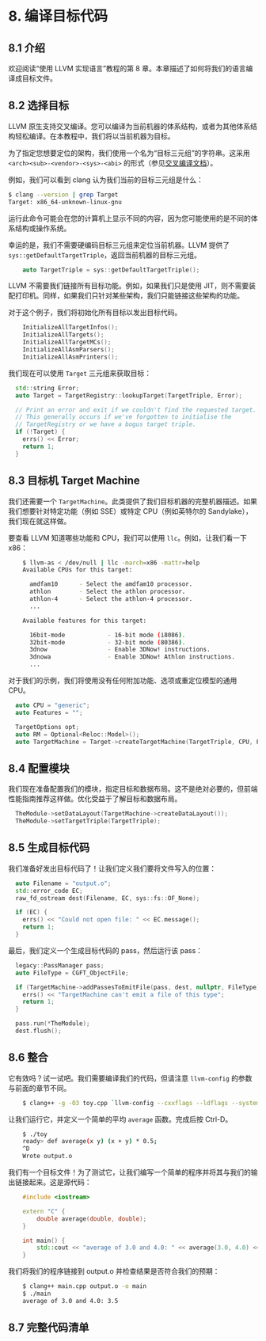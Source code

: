 # 8. 编译目标代码

## 8.1 介绍

欢迎阅读“使用 LLVM 实现语言”教程的第 8 章。本章描述了如何将我们的语言编译成目标文件。

## 8.2 选择目标

LLVM 原生支持交叉编译。您可以编译为当前机器的体系结构，或者为其他体系结构轻松编译。在本教程中，我们将以当前机器为目标。

为了指定您想要定位的架构，我们使用一个名为“目标三元组”的字符串。这采用 ```<arch><sub>-<vendor>-<sys>-<abi>``` 的形式（参见[交叉编译文档](https://clang.llvm.org/docs/CrossCompilation.html#target-triple)）。

例如，我们可以看到 clang 认为我们当前的目标三元组是什么：

``` bash
$ clang --version | grep Target
Target: x86_64-unknown-linux-gnu
```

运行此命令可能会在您的计算机上显示不同的内容，因为您可能使用的是不同的体系结构或操作系统。

幸运的是，我们不需要硬编码目标三元组来定位当前机器。LLVM 提供了 ```sys::getDefaultTargetTriple```，返回当前机器的目标三元组。

``` cpp
    auto TargetTriple = sys::getDefaultTargetTriple();
```

LLVM 不需要我们链接所有目标功能。例如，如果我们只是使用 JIT，则不需要装配打印机。同样，如果我们只针对某些架构，我们只能链接这些架构的功能。

对于这个例子，我们将初始化所有目标以发出目标代码。

``` cpp
    InitializeAllTargetInfos();
    InitializeAllTargets();
    InitializeAllTargetMCs();
    InitializeAllAsmParsers();
    InitializeAllAsmPrinters();
```

我们现在可以使用 ```Target``` 三元组来获取目标：

``` cpp
  std::string Error;
  auto Target = TargetRegistry::lookupTarget(TargetTriple, Error);

  // Print an error and exit if we couldn't find the requested target.
  // This generally occurs if we've forgotten to initialise the
  // TargetRegistry or we have a bogus target triple.
  if (!Target) {
    errs() << Error;
    return 1;
  }
```

## 8.3 目标机 Target Machine

我们还需要一个 ```TargetMachine```。此类提供了我们目标机器的完整机器描述。如果我们想要针对特定​​功能（例如 SSE）或特定 CPU（例如英特尔的 Sandylake），我们现在就这样做。

要查看 LLVM 知道哪些功能和 CPU，我们可以使用 ```llc```。例如，让我们看一下 x86：

``` bash
    $ llvm-as < /dev/null | llc -march=x86 -mattr=help
    Available CPUs for this target:

      amdfam10      - Select the amdfam10 processor.
      athlon        - Select the athlon processor.
      athlon-4      - Select the athlon-4 processor.
      ...

    Available features for this target:

      16bit-mode            - 16-bit mode (i8086).
      32bit-mode            - 32-bit mode (80386).
      3dnow                 - Enable 3DNow! instructions.
      3dnowa                - Enable 3DNow! Athlon instructions.
      ...
```

对于我们的示例，我们将使用没有任何附加功能、选项或重定位模型的通用 CPU。

``` cpp
  auto CPU = "generic";
  auto Features = "";

  TargetOptions opt;
  auto RM = Optional<Reloc::Model>();
  auto TargetMachine = Target->createTargetMachine(TargetTriple, CPU, Features, opt, RM);
```

## 8.4 配置模块

我们现在准备配置我们的模块，指定目标和数据布局。这不是绝对必要的，但前端性能指南推荐这样做。优化受益于了解目标和数据布局。

``` cpp
  TheModule->setDataLayout(TargetMachine->createDataLayout());
  TheModule->setTargetTriple(TargetTriple);
```

## 8.5 生成目标代码

我们准备好发出目标代码了！让我们定义我们要将文件写入的位置：

``` cpp
  auto Filename = "output.o";
  std::error_code EC;
  raw_fd_ostream dest(Filename, EC, sys::fs::OF_None);

  if (EC) {
    errs() << "Could not open file: " << EC.message();
    return 1;
  }
```

最后，我们定义一个生成目标代码的 pass，然后运行该 pass：

``` cpp
  legacy::PassManager pass;
  auto FileType = CGFT_ObjectFile;

  if (TargetMachine->addPassesToEmitFile(pass, dest, nullptr, FileType)) {
    errs() << "TargetMachine can't emit a file of this type";
    return 1;
  }

  pass.run(*TheModule);
  dest.flush();
```

## 8.6 整合

它有效吗？试一试吧。我们需要编译我们的代码，但请注意 ```llvm-config``` 的参数与前面的章节不同。

``` bash
    $ clang++ -g -O3 toy.cpp `llvm-config --cxxflags --ldflags --system-libs --libs all` -o toy
```

让我们运行它，并定义一个简单的平均 ```average``` 函数。完成后按 Ctrl-D。

``` bash
    $ ./toy
    ready> def average(x y) (x + y) * 0.5;
    ^D
    Wrote output.o
```

我们有一个目标文件！为了测试它，让我们编写一个简单的程序并将其与我们的输出链接起来。这是源代码：

``` cpp
    #include <iostream>

    extern "C" {
        double average(double, double);
    }

    int main() {
        std::cout << "average of 3.0 and 4.0: " << average(3.0, 4.0) << std::endl;
    }
```

我们将我们的程序链接到 output.o 并检查结果是否符合我们的预期：

``` bash
    $ clang++ main.cpp output.o -o main
    $ ./main
    average of 3.0 and 4.0: 3.5
```

## 8.7 完整代码清单